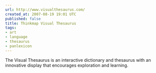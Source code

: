 ```yaml
---
url: http://www.visualthesaurus.com/
created_at: 2007-08-19 19:01 UTC
published: false
title: Thinkmap Visual Thesaurus
tags:
- art
- language
- thesaurus
- panlexicon
---
```


The Visual Thesaurus is an interactive dictionary and thesaurus with an innovative display that encourages exploration and learning.
